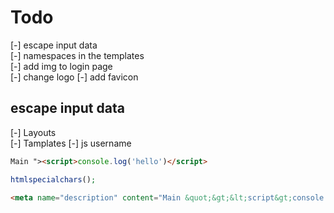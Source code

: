 # Todo

[-] escape input data  
[-] namespaces in the templates  
[-] add img to login page  
[-] change logo
[-] add favicon

## escape input data  

[-] Layouts  
[-] Tamplates
[-] js username

```html
Main "><script>console.log('hello')</script>
```

```php
htmlspecialchars();
```

```html
<meta name="description" content="Main &quot;&gt;&lt;script&gt;console.log(&#039;hello&#039;)&lt;/script&gt;">
```
